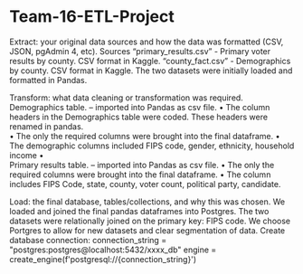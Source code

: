 # Team-16-ETL-Project



Extract: your original data sources and how the data was formatted (CSV, JSON, pgAdmin 4, etc).
Sources 
“primary_results.csv” - Primary voter results by county.  CSV format in Kaggle.
“county_fact.csv” - Demographics by county.  CSV format in Kaggle.
The two datasets were initially loaded and formatted in Pandas.


Transform: what data cleaning or transformation was required.
	Demographics table. –  imported into Pandas as csv file.
•	The column headers in the Demographics table were coded.  These headers were renamed in pandas.  
•	The only the required columns were brought into the final dataframe.
•	The demographic columns included FIPS code, gender, ethnicity, household income
•	
	Primary results table. –  imported into Pandas as csv file.
•	The only the required columns were brought into the final dataframe.
•	The column includes FIPS Code, state, county, voter count, political party, candidate.


Load: the final database, tables/collections, and why this was chosen.
We loaded and joined the final pandas dataframes into Postgres.  The two datasets were relationally joined on the primary key: FIPS code.  We choose Portgres to allow for new datasets and clear segmentation of data.
Create database connection:
connection_string = "postgres:postgres@localhost:5432/xxxx_db"
engine = create_engine(f'postgresql://{connection_string}')




